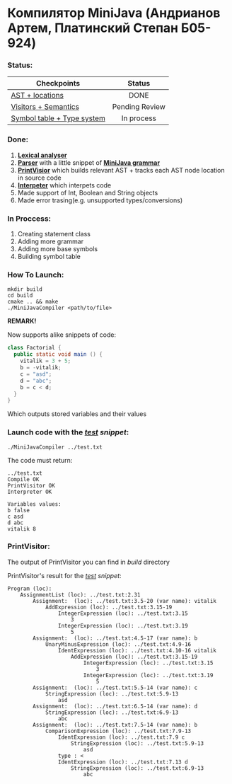 # Компилятор MiniJava (Андрианов Артем, Платинский Степан Б05-924)

### Status:

| Checkpoints                                                                                                                          | Status         | 
| -------------                                                                                                                        |:-------------: |
| [AST + locations](https://github.com/akhtyamovpavel/CompilersCourse/blob/master/milestones/milestones-2021/01-ast-locations.md)      | DONE		| 
| [Visitors + Semantics](https://github.com/akhtyamovpavel/CompilersCourse/blob/master/milestones/milestones-2021/02-visitors-table.md)	| Pending Review |
| [Symbol table + Type system](https://github.com/akhtyamovpavel/CompilersCourse/blob/master/milestones/milestones-2021/03-pair-symbol-table-types.md) | In process|

### Done:
1. [**Lexical analyser**](scanner.l)
2. [**Parser**](parser.y) with a little snippet of [**MiniJava grammar**](https://github.com/akhtyamovpavel/CompilersCourse/blob/master/reqs-draft.md)
3. [**PrintVisior**](visitors/printvisitor.h) which builds relevant AST + tracks each AST node location in source code
4. [**Interpeter**](visitors/interpreter.h) which interpets code
5. Made support of Int, Boolean and String objects
6. Made error trasing(e.g. unsupported types/conversions)

### In Proccess:
1. Creating statement class 
2. Adding more grammar
3. Adding more base symbols
4. Building symbol table

### How To Launch:
```
mkdir build
cd build
cmake .. && make
./MiniJavaCompiler <path/to/file>
```

**REMARK!**

Now supports alike snippets of code:
```Java
class Factorial {
  public static void main () {
    vitalik = 3 + 5;
    b = -vitalik;
    c = "asd";
    d = "abc";
    b = c < d;
  }
}

```
Which outputs stored variables and their values

### Launch code with the [_test_](test.txt) _snippet_:
```
./MiniJavaCompiler ../test.txt
```
The code must return:
```
../test.txt
Compile OK
PrintVisitor OK
Interpreter OK

Variables values: 
b false
c asd
d abc
vitalik 8
```

### PrintVisitor:
The output of PrintVisitor you can find in _build_ directory

PrintVisitor's result for the [_test_](test.txt) _snippet_:
```
Program (loc): 
	AssignmentList (loc): ../test.txt:2.31 
		Assignment:  (loc): ../test.txt:3.5-20 (var name): vitalik
			AddExpression (loc): ../test.txt:3.15-19 
				IntegerExpression (loc): ../test.txt:3.15 
					3
				IntegerExpression (loc): ../test.txt:3.19 
					5
		Assignment:  (loc): ../test.txt:4.5-17 (var name): b
			UnaryMinusExpression (loc): ../test.txt:4.9-16 
				IdentExpression (loc): ../test.txt:4.10-16 vitalik
					AddExpression (loc): ../test.txt:3.15-19 
						IntegerExpression (loc): ../test.txt:3.15 
							3
						IntegerExpression (loc): ../test.txt:3.19 
							5
		Assignment:  (loc): ../test.txt:5.5-14 (var name): c
			StringExpression (loc): ../test.txt:5.9-13 
				asd
		Assignment:  (loc): ../test.txt:6.5-14 (var name): d
			StringExpression (loc): ../test.txt:6.9-13 
				abc
		Assignment:  (loc): ../test.txt:7.5-14 (var name): b
			ComparisonExpression (loc): ../test.txt:7.9-13 
				IdentExpression (loc): ../test.txt:7.9 c
					StringExpression (loc): ../test.txt:5.9-13 
						asd
				type : <
				IdentExpression (loc): ../test.txt:7.13 d
					StringExpression (loc): ../test.txt:6.9-13 
						abc

```
